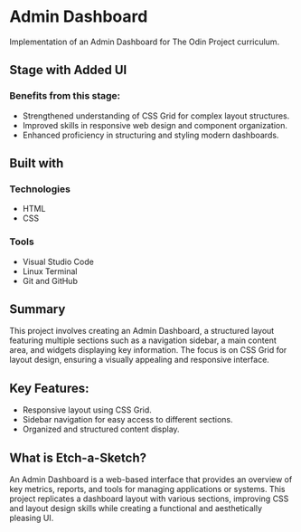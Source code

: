 # Admin Dashboard

Implementation of an Admin Dashboard for The Odin Project curriculum.

## Stage with Added UI
### Benefits from this stage:

+ Strengthened understanding of CSS Grid for complex layout structures.
+ Improved skills in responsive web design and component organization.
+ Enhanced proficiency in structuring and styling modern dashboards.

## Built with
### Technologies
+ HTML
+ CSS

### Tools
+ Visual Studio Code
+ Linux Terminal
+ Git and GitHub

## Summary

This project involves creating an Admin Dashboard, a structured layout featuring multiple sections such as a navigation sidebar, a main content area, and widgets displaying key information. The focus is on CSS Grid for layout design, ensuring a visually appealing and responsive interface.

## Key Features:

+ Responsive layout using CSS Grid.
+ Sidebar navigation for easy access to different sections.
+ Organized and structured content display.

## What is Etch-a-Sketch?

An Admin Dashboard is a web-based interface that provides an overview of key metrics, reports, and tools for managing applications or systems. This project replicates a dashboard layout with various sections, improving CSS and layout design skills while creating a functional and aesthetically pleasing UI.